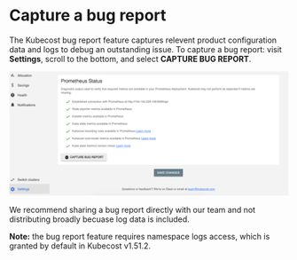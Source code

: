 # Capture a bug report

The Kubecost bug report feature captures relevent product configuration data and logs to debug an outstanding issue. 
To capture a bug report: visit __Settings__, scroll to the bottom, and select __CAPTURE BUG REPORT__.

![Bug report button in setings](images/bug-report.png)


We recommend sharing a bug report directly with our team and not distributing broadly becuase log data is included. 

__Note:__ the bug report feature requires namespace logs access, which is granted by default in Kubecost v1.51.2.
